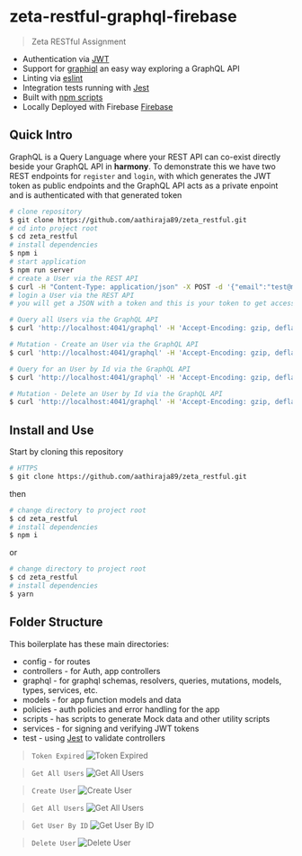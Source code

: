 # zeta-restful-graphql-firebase
> Zeta RESTful Assignment

- Authentication via [JWT](https://jwt.io/)
- Support for [graphiql](https://github.com/graphql/graphiql) an easy way exploring a GraphQL API
- Linting via [eslint](https://github.com/eslint/eslint)
- Integration tests running with [Jest](https://github.com/facebook/jest)
- Built with [npm scripts](#npm-scripts)
- Locally Deployed with Firebase [Firebase](https://firebase.google.com/docs)
## Quick Intro

GraphQL is a Query Language where your REST API can co-exist directly beside your GraphQL API in **harmony**. To demonstrate this we have two REST endpoints for `register` and `login`, with which generates the JWT token as public endpoints and the GraphQL API acts as a private enpoint and is authenticated with that generated token

```sh
# clone repository
$ git clone https://github.com/aathiraja89/zeta_restful.git
# cd into project root
$ cd zeta_restful
# install dependencies
$ npm i
# start application
$ npm run server
# create a User via the REST API
$ curl -H "Content-Type: application/json" -X POST -d '{"email":"test@mail.com","password":"pw","password2":"pw"}' http://localhost:4041/rest/register
# login a User via the REST API
# you will get a JSON with a token and this is your token to get access to the GraphQL API

# Query all Users via the GraphQL API
$ curl 'http://localhost:4041/graphql' -H 'Accept-Encoding: gzip, deflate, br' -H 'Content-Type: application/json' -H 'Accept: application/json' -H 'Connection: keep-alive' -H 'DNT: 1' -H 'Origin: http://localhost:4041' -H 'Authorization: Bearer <token>' --data-binary '{"query":"query User {\n  users {\n    id\n    email\n    fullname\n  }\n}\n"}' --compressed

# Mutation - Create an User via the GraphQL API
$ curl 'http://localhost:4041/graphql' -H 'Accept-Encoding: gzip, deflate, br' -H 'Content-Type: application/json' -H 'Accept: application/json' -H 'Connection: keep-alive' -H 'DNT: 1' -H 'Origin: http://localhost:4041' -H 'Authorization: Bearer <token>' --data-binary '{"query":"mutation {\n  createUser(input: {\n    fullname: \"aathi\",\n    email: \"aathi@yopmail.com\",\n    password: \"test1234\"\n  }) {\n    id\n  }\n}"}' --compressed

# Query for an User by Id via the GraphQL API
$ curl 'http://localhost:4041/graphql' -H 'Accept-Encoding: gzip, deflate, br' -H 'Content-Type: application/json' -H 'Accept: application/json' -H 'Connection: keep-alive' -H 'DNT: 1' -H 'Origin: http://localhost:4041' -H 'Authorization: Bearer <token>' --data-binary '{"query":"query User($id: ID!) {\n  user(id: $id) {\n    id\n    email\n  }\n}\n","variables":{"id":"b49708bc-e05c-481a-9cf9-597cb83a3d01"}}' --compressed

# Mutation - Delete an User by Id via the GraphQL API
$ curl 'http://localhost:4041/graphql' -H 'Accept-Encoding: gzip, deflate, br' -H 'Content-Type: application/json' -H 'Accept: application/json' -H 'Connection: keep-alive' -H 'DNT: 1' -H 'Origin: http://localhost:4041' -H 'Authorization: Bearer eyJhbGciOiJIUzI1NiIsInR5cCI6IkpXVCJ9.eyJpYXQiOjE2ODc4MzkyNTYsImV4cCI6MTY4Nzg1MDA1Nn0.G7U1M04cn7g7isLw9UeigNALGSCcALBbLSZdIn8QSx8' --data-binary '{"query":"mutation User($id: ID!) {\n  removeUser(id: $id)\n}","variables":{"id":"b49708bc-e05c-481a-9cf9-597cb83a3d01"}}' --compressed
```

## Install and Use

Start by cloning this repository

```sh
# HTTPS
$ git clone https://github.com/aathiraja89/zeta_restful.git
```

then

```sh
# change directory to project root
$ cd zeta_restful
# install dependencies
$ npm i
```

or

```sh
# change directory to project root
$ cd zeta_restful
# install dependencies
$ yarn
```

## Folder Structure

This boilerplate has these main directories:

- config - for routes
- controllers - for Auth, app controllers
- graphql - for graphql schemas, resolvers, queries, mutations, models, types, services, etc.
- models - for app function models and data
- policies - auth policies and error handling for the app
- scripts - has scripts to generate Mock data and other utility scripts
- services - for signing and verifying JWT tokens
- test - using [Jest](https://github.com/facebook/jest) to validate controllers

> ```Token Expired```
![Token Expired](https://drive.google.com/uc?export=view&id=1NnFBvSg8IB5E2TrB2l1d692Yd-iLxSRk)

> ```Get All Users```
![Get All Users](https://drive.google.com/uc?export=view&id=19f3BFFARq56T1-2Nk5oGT0AbEOoUO2Fy)

> ```Create User```
![Create User](https://drive.google.com/uc?export=view&id=1-H2TfskifbXi9Pfv1DPxey-fHvmM1l0A)

> ```Get All Users```
![Get All Users](https://drive.google.com/uc?export=view&id=1b_2MxamyMQMelLMAhK7vf6hveVsjRvkC)

> ```Get User By ID```
![Get User By ID](https://drive.google.com/uc?export=view&id=14RgXjUFGWgdnFaoTxhWoGV6FZBKd1ViU)

> ```Delete User```
![Delete User](https://drive.google.com/uc?export=view&id=1MFCHpmrL48ZCmcqIMtkkTbEtERuoKGmF)
